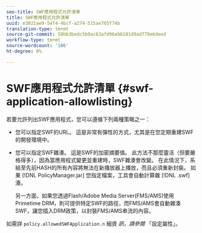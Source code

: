 ```yaml
---
seo-title: SWF應用程式允許清單
title: SWF應用程式允許清單
uuid: e3021ae9-54f4-4bcf-a274-515ae765f74b
translation-type: tm+mt
source-git-commit: 58bb3bedc5b0ac63afd96eb6101d9ad779e6deed
workflow-type: tm+mt
source-wordcount: '186'
ht-degree: 0%

---
```



# SWF應用程式允許清單 {#swf-application-allowlisting}

若要允許列出SWF應用程式，您可以遵循下列兩種策略之一：

* 您可以指定SWF的URL。 這是非常有彈性的方式，尤其是在您定期重建SWF的開發環境中。
* 您可以指定SWF雜湊。 這是SWF的加密摘要值。 此方法不那麼靈活（但要嚴格得多），因為當應用程式變更並重建時，SWF雜湊會改變。 在此情況下，系結至先前HASH的所有內容將無法在新播放器上播放，而且必須重新封裝。 如果 [!DNL PolicyManager.jar] 您指定檔案，工具會自動計算雜 [!DNL .swf] 湊。

   另一方面，如果您透過Flash/Adobe Media Server(FMS/AMS)使用Primetime DRM，則可提供特定SWF的路徑，而FMS/AMS會自動雜湊SWF，讓您插入DRM政策，以封裝FMS/AMS串流的內容。

如需詳 `policy.allowedSWFApplication.n` 細資 *訊，請參閱* 「設定屬性」。
